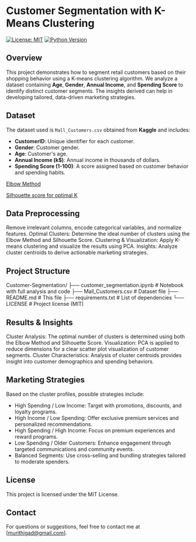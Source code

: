 # Customer Segmentation with K-Means Clustering

[![License: MIT](https://img.shields.io/badge/License-MIT-yellow.svg)](LICENSE)
[![Python Version](https://img.shields.io/badge/Python-3.x-blue.svg)](https://www.python.org/)

## Overview

This project demonstrates how to segment retail customers based on their shopping behavior using a K-means clustering algorithm. We analyze a dataset containing **Age**, **Gender**, **Annual Income**, and **Spending Score** to identify distinct customer segments. The insights derived can help in developing tailored, data-driven marketing strategies.

## Dataset

The dataset used is `Mall_Customers.csv` obtained from **Kaggle** and includes:
- **CustomerID**: Unique identifier for each customer.
- **Gender**: Customer gender.
- **Age**: Customer's age.
- **Annual Income (k$)**: Annual income in thousands of dollars.
- **Spending Score (1-100)**: A score assigned based on customer behavior and spending habits.

[Elbow Method](elbow-method.png)

[Silhouette score for optimal K](Silhouette-score.png)
## Data Preprocessing
Remove irrelevant columns, encode categorical variables, and normalize features.
Optimal Clusters: Determine the ideal number of clusters using the Elbow Method and Silhouette Score.
Clustering & Visualization: Apply K-means clustering and visualize the results using PCA.
Insights: Analyze cluster centroids to derive actionable marketing strategies.

## Project Structure
Customer-Segmentation/
├── customer_segmentation.ipynb   # Notebook with full analysis and code
├── Mall_Customers.csv            # Dataset file
├── README.md                     # This file
├── requirements.txt              # List of dependencies
└── LICENSE                       # Project license (MIT)

## Results & Insights
Cluster Analysis: The optimal number of clusters is determined using both the Elbow Method and Silhouette Score.
Visualization: PCA is applied to reduce dimensions for a clear scatter plot visualization of customer segments.
Cluster Characteristics: Analysis of cluster centroids provides insight into customer demographics and spending behaviors.

## Marketing Strategies
Based on the cluster profiles, possible strategies include:
  <ul>
    <li>High Spending / Low Income: Target with promotions, discounts, and loyalty programs.</li>
<li>High Income / Low Spending: Offer exclusive premium services and personalized recommendations.</li>
<li>High Spending / High Income: Focus on premium experiences and reward programs.</li>
<li>Low Spending / Older Customers: Enhance engagement through targeted communications and community events.</li>
<li>Balanced Segments: Use cross-selling and bundling strategies tailored to moderate spenders.</li>
  </ul>

## License
This project is licensed under the MIT License.

## Contact
For questions or suggestions, feel free to contact me at [murithigad@gmail.com].
